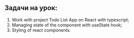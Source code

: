 ## Задачи на урок:

1. Work with project Todo List App on React with typescript;
2. Managing state of the component with useState hook;
3. Styling of react components.